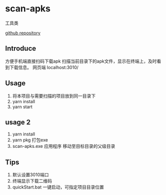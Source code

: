 # scan-apks
工具类

[github repository](https://github.com/CHENaabb/scan-apks)

## Introduce
方便手机端直接扫码下载apk
扫描当前目录下的apk文件，显示在终端上，及时看到下载信息。
网页端 localhost:3010/

## Usage
1. 将本项目与需要扫描的项目放到同一目录下
2. yarn install
3. yarn start

## usage 2
1. yarn install
2. yarn pkg 打包exe
3. scan-apks.exe 应用程序 移动至目标目录的父级目录

## Tips
1. 默认设置3010端口
2. 终端显示下载二维码
3. quickStart.bat 一键启动，可指定项目目录位置
